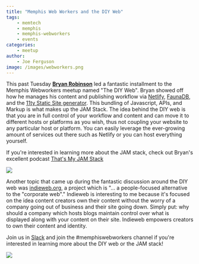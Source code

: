 ```yaml
---
title: "Memphis Web Workers and the DIY Web"
tags:
    - memtech
    - memphis
    - memphis-webworkers
    - events
categories:
    - meetup
author:
    - Joe Ferguson
image: /images/webworkers.png
---
```

This past Tuesday <strong><a href="https://twitter.com/brob">Bryan Robinson</a></strong> led a fantastic installment to the Memphis Webworkers meetup named "The DIY Web". Bryan showed off how he manages his content and publishing workflow via <a href="https://www.netlify.com/">Netlify</a>, <a href="https://fauna.com//">FaunaDB</a>, and the <a href="https://www.11ty.io/">11ty Static Site generator</a>. This bundling of Javascript, APIs, and Markup is what makes up the JAM Stack. The idea behind the DIY web is that you are in full control of your workflow and content and can move it to different hosts or platforms as you wish, thus not coupling your website to any particular host or platform. You can easily leverage the ever-growing amount of services out there such as Netlify or you can host everything yourself.

 If you're interested in learning more about the JAM stack, check out Bryan's excellent podcast <a href="https://thatsmyjamstack.com/">That's My JAM Stack</a>

<img src="/images/webworkers-october-2019-1.jpg">

Another topic that came up during the fantastic discussion around the DIY web was <a href="https://indieweb.org/">indieweb.org</a>, a project which is "... a people-focused alternative to the "corporate web"." Indieweb is interesting to me because it's focused on the idea content creators own their content without the worry of a company going out of business and their site going down. Simply put: why should a company which hosts blogs maintain control over what is displayed along with your content on their site. Indieweb empowers creators to own their content and identity.

Join us in <a href="https://join.slack.com/t/memtech/shared_invite/enQtNjkzNTgwNzM0MzM5LTIwYWEyZGEwYTBmNTU3MjkxNzRjZGZhYTA1MTdmYzdmZmY3YWRjY2U2YzQwNjJhMmRiOWMwZDk0ODEyMGI5OWI">Slack</a> and join the #memphiswebworkers channel if you're interested in learning more about the DIY web or the JAM stack!

<img src="/images/webworkers-october-2019-2.jpg">